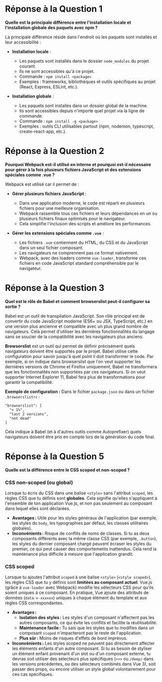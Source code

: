 # Réponse à la Question 1

**Quelle est la principale différence entre l'installation locale et l'installation globale des paquets avec npm ?**

La principale différence réside dans l'endroit où les paquets sont installés et leur accessibilité :

- **Installation locale** :
  - Les paquets sont installés dans le dossier `node_modules` du projet courant.
  - Ils ne sont accessibles qu'à ce projet.
  - Commande : `npm install <package>`
  - Exemples : frameworks, bibliothèques et outils spécifiques au projet (React, Express, ESLint, etc.).

- **Installation globale** :
  - Les paquets sont installés dans un dossier global de la machine.
  - Ils sont accessibles depuis n'importe quel projet via la ligne de commande.
  - Commande : `npm install -g <package>`
  - Exemples : outils CLI utilisables partout (npm, nodemon, typescript, create-react-app, etc.).


# Réponse à la Question 2

**Pourquoi Webpack est-il utilisé en interne et pourquoi est-il nécessaire pour gérer à la fois plusieurs fichiers JavaScript et des extensions spéciales comme .vue ?**

Webpack est utilisé car il permet de :

- **Gérer plusieurs fichiers JavaScript** :
  - Dans une application moderne, le code est réparti en plusieurs fichiers pour une meilleure organisation.
  - Webpack rassemble tous ces fichiers et leurs dépendances en un ou plusieurs fichiers finaux optimisés pour le navigateur.
  - Cela simplifie l'inclusion des scripts et améliore les performances.

- **Gérer les extensions spéciales comme `.vue`** :
  - Les fichiers `.vue` contiennent du HTML, du CSS et du JavaScript dans un seul fichier composant.
  - Les navigateurs ne comprennent pas ce format nativement.
  - Webpack, avec des loaders comme `vue-loader`, transforme ces fichiers en code JavaScript standard compréhensible par le navigateur.


# Réponse à la Question 3

**Quel est le rôle de Babel et comment browserslist peut-il configurer sa sortie ?**

Babel est un outil de transpilation JavaScript. Son rôle principal est de convertir du code JavaScript moderne (ES6+ ou JSX, TypeScript, etc.) en une version plus ancienne et compatible avec un plus grand nombre de navigateurs. Cela permet d'utiliser les dernières fonctionnalités du langage sans se soucier de la compatibilité avec les navigateurs plus anciens.

**Browserslist** est un outil qui permet de définir précisément quels navigateurs doivent être supportés par le projet. Babel utilise cette configuration pour savoir jusqu'à quel point il doit transformer le code. Par exemple, si on indique dans browserslist que l'on veut supporter les dernières versions de Chrome et Firefox uniquement, Babel ne transformera que les fonctionnalités non supportées par ces navigateurs. Si on veut supporter Internet Explorer 11, Babel fera plus de transformations pour garantir la compatibilité.

**Exemple de configuration :**
Dans le fichier `package.json` ou dans un fichier `.browserslistrc` :
```
"browserslist": [
  "> 1%",
  "last 2 versions",
  "not dead"
]
```
Cela indique à Babel (et à d'autres outils comme Autoprefixer) quels navigateurs doivent être pris en compte lors de la génération du code final.


# Réponse à la Question 5

**Quelle est la différence entre le CSS scoped et non-scoped ?**

### CSS non-scoped (ou global)

Lorsque tu écris du CSS dans une balise `<style>` sans l'attribut `scoped`, les règles CSS que tu définis sont **globales**. Cela signifie qu'elles s'appliquent à l'ensemble de ton application Vue.js, et non pas seulement au composant dans lequel elles sont déclarées.

- **Avantages :** Utile pour les styles généraux de l'application (par exemple, les styles du `body`, les typographies par défaut, les classes utilitaires globales).
- **Inconvénients :** Risque de conflits de noms de classes. Si tu as deux composants différents avec la même classe CSS (par exemple, `.button`), les styles du dernier composant chargé peuvent écraser les styles du premier, ce qui peut causer des comportements inattendus. Cela rend la maintenance plus difficile à mesure que l'application grandit.

### CSS scoped

Lorsque tu ajoutes l'attribut `scoped` à une balise `<style>` (`<style scoped>`), les règles CSS que tu y définis sont **limitées au composant actuel**. Vue.js (grâce à `vue-loader` avec Webpack) modifie les sélecteurs CSS pour qu'ils soient uniques à ce composant. En pratique, Vue ajoute des attributs de données (`data-v-xxxxxx`) uniques à chaque élément du template et aux règles CSS correspondantes.

- **Avantages :**
    - **Isolation des styles :** Les styles d'un composant n'affectent pas les autres composants, ce qui évite les conflits et facilite la réutilisabilité.
    - **Maintenance facile :** Tu sais que les styles que tu modifies dans un composant `scoped` n'impacteront pas le reste de l'application.
    - **Plus sûr :** Moins de risques d'effets de bord imprévus.
- **Inconvénients :** Les styles scoped ne peuvent pas directement affecter les éléments enfants d'un autre composant. Si tu as besoin de styliser un élément enfant provenant d'un slot ou d'un composant externe, tu devras soit utiliser des sélecteurs plus spécifiques (`>>>` ou `/deep/` dans les versions précédentes, ou des sélecteurs combinés dans Vue 3), soit passer des props, ou encore utiliser un style global volontairement pour ces cas spécifiques.

